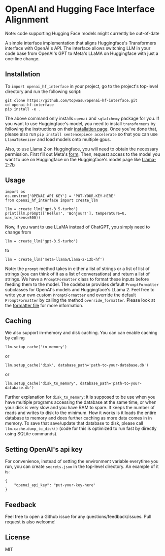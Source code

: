 # OpenAI and Hugging Face Interface Alignment

Note: code supporting Hugging Face models might currently be out-of-date

A simple interface implementation that aligns Huggingface's Transformers interface with OpenAI's API. The interface allows switching LLM in your code base from OpenAI's GPT to Meta's LLaMA on Huggingface with just a one-line change.

## Installation

To `import openai_hf_interface` in your project, go to the project's top-level directory and run the following script:

```
git clone https://github.com/topwasu/openai-hf-interface.git
cd openai-hf-interface
pip install -e .
```

The above command only installs `openai` and `sqlalchemy` package for you. If you want to use Huggingface's model, you need to install `transformers` by following the instructions on their [installation page](https://huggingface.co/docs/transformers/installation). Once you've done that, please also run ```pip install sentencepiece accelerate``` so that you can use `LlamaTokenizer` and load models onto multiple gpus.

Also, to use Llama 2 on Huggingface, you will need to obtain the necessary permission. First fill out Meta's [form](https://ai.meta.com/resources/models-and-libraries/llama-downloads/). Then, request access to the model you want to use on Huggingface on the Huggingface's model page like [Llama-2-7b](https://huggingface.co/meta-llama/Llama-2-7b)

## Usage

```
import os
os.environ['OPENAI_API_KEY'] = 'PUT-YOUR-KEY-HERE'
from openai_hf_interface import create_llm

llm = create_llm('gpt-3.5-turbo')
print(llm.prompt(['Hello!', 'Bonjour!'], temperature=0, max_tokens=500))
```
Now, if you want to use LLaMA instead of ChatGPT, you simply need to change from
```
llm = create_llm('gpt-3.5-turbo')
```
to 
```
llm = create_llm('meta-llama/Llama-2-13b-hf')
```

Note: the `prompt` method takes in either a list of strings or a list of list of strings (you can think of it as a list of conversations) and return a list of strings. We have a `PromptFormatter` class to format these inputs before feeding them to the model. The codebase provides default `PromptFormatter` subclasses for OpenAI's models and Huggingface's LLama 2. Feel free to write your own custom `PromptFormatter` and override the default `PromptFormatter` by calling the method `override_formatter`. Please look at the [formatter file](openai_hf_interface/formatter.py) for more information.

## Caching

We also support in-memory and disk caching. You can can enable caching by calling
```
llm.setup_cache('in_memory')
```
or
```
llm.setup_cache('disk', database_path='path-to-your-database.db')
```
or 
```
llm.setup_cache('disk_to_memory', database_path='path-to-your-database.db')
```

Further explanation for `disk_to_memory`: it is supposed to be use when you have multiple programs accessing the database at the same time, or when your disk is very slow and you have RAM to spare. It keeps the number of reads and writes to disk to the minimum. How it works is it loads the entire database to memory and does further caching as more data comes in in memory. To save that save/update that database to disk, please call `llm.cache.dump_to_disk()` (code for this is optimized to run fast by directly using SQLite commands).


## Setting OpenAI's api key

For convenience, instead of setting the environment variable everytime you run, you can create `secrets.json` in the top-level directory. An example of it is:
```
{
    "openai_api_key": "put-your-key-here"
}
```

## Feedback

Feel free to open a Github issue for any questions/feedback/issues. Pull request is also welcome!

## License

MIT
